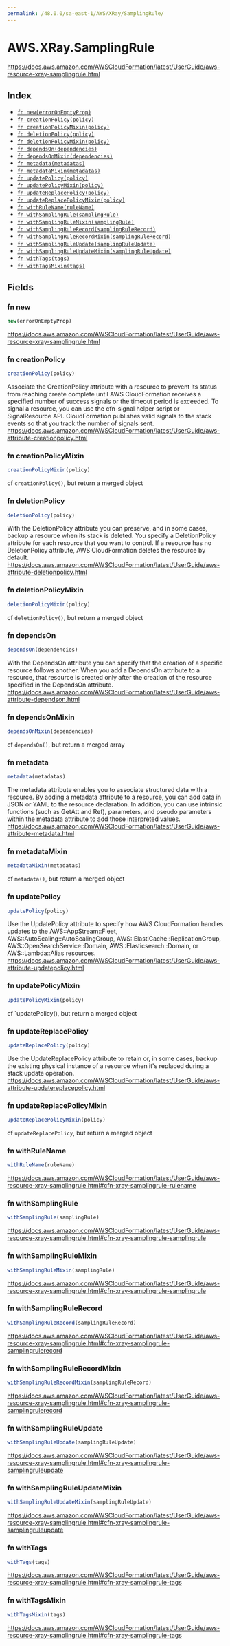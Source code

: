 ```yaml
---
permalink: /48.0.0/sa-east-1/AWS/XRay/SamplingRule/
---
```


# AWS.XRay.SamplingRule

https://docs.aws.amazon.com/AWSCloudFormation/latest/UserGuide/aws-resource-xray-samplingrule.html

## Index

* [`fn new(errorOnEmptyProp)`](#fn-new)
* [`fn creationPolicy(policy)`](#fn-creationpolicy)
* [`fn creationPolicyMixin(policy)`](#fn-creationpolicymixin)
* [`fn deletionPolicy(policy)`](#fn-deletionpolicy)
* [`fn deletionPolicyMixin(policy)`](#fn-deletionpolicymixin)
* [`fn dependsOn(dependencies)`](#fn-dependson)
* [`fn dependsOnMixin(dependencies)`](#fn-dependsonmixin)
* [`fn metadata(metadatas)`](#fn-metadata)
* [`fn metadataMixin(metadatas)`](#fn-metadatamixin)
* [`fn updatePolicy(policy)`](#fn-updatepolicy)
* [`fn updatePolicyMixin(policy)`](#fn-updatepolicymixin)
* [`fn updateReplacePolicy(policy)`](#fn-updatereplacepolicy)
* [`fn updateReplacePolicyMixin(policy)`](#fn-updatereplacepolicymixin)
* [`fn withRuleName(ruleName)`](#fn-withrulename)
* [`fn withSamplingRule(samplingRule)`](#fn-withsamplingrule)
* [`fn withSamplingRuleMixin(samplingRule)`](#fn-withsamplingrulemixin)
* [`fn withSamplingRuleRecord(samplingRuleRecord)`](#fn-withsamplingrulerecord)
* [`fn withSamplingRuleRecordMixin(samplingRuleRecord)`](#fn-withsamplingrulerecordmixin)
* [`fn withSamplingRuleUpdate(samplingRuleUpdate)`](#fn-withsamplingruleupdate)
* [`fn withSamplingRuleUpdateMixin(samplingRuleUpdate)`](#fn-withsamplingruleupdatemixin)
* [`fn withTags(tags)`](#fn-withtags)
* [`fn withTagsMixin(tags)`](#fn-withtagsmixin)

## Fields

### fn new

```ts
new(errorOnEmptyProp)
```

https://docs.aws.amazon.com/AWSCloudFormation/latest/UserGuide/aws-resource-xray-samplingrule.html

### fn creationPolicy

```ts
creationPolicy(policy)
```

Associate the CreationPolicy attribute with a resource to prevent its status from reaching create complete until AWS CloudFormation receives a specified number of success signals or the timeout period is exceeded. To signal a resource, you can use the cfn-signal helper script or SignalResource API. CloudFormation publishes valid signals to the stack events so that you track the number of signals sent. 
https://docs.aws.amazon.com/AWSCloudFormation/latest/UserGuide/aws-attribute-creationpolicy.html

### fn creationPolicyMixin

```ts
creationPolicyMixin(policy)
```

cf `creationPolicy()`, but return a merged object

### fn deletionPolicy

```ts
deletionPolicy(policy)
```

With the DeletionPolicy attribute you can preserve, and in some cases, backup a resource when its stack is deleted. You specify a DeletionPolicy attribute for each resource that you want to control. If a resource has no DeletionPolicy attribute, AWS CloudFormation deletes the resource by default. 
https://docs.aws.amazon.com/AWSCloudFormation/latest/UserGuide/aws-attribute-deletionpolicy.html

### fn deletionPolicyMixin

```ts
deletionPolicyMixin(policy)
```

cf `deletionPolicy()`, but return a merged object

### fn dependsOn

```ts
dependsOn(dependencies)
```

With the DependsOn attribute you can specify that the creation of a specific resource follows another. When you add a DependsOn attribute to a resource, that resource is created only after the creation of the resource specified in the DependsOn attribute. 
https://docs.aws.amazon.com/AWSCloudFormation/latest/UserGuide/aws-attribute-dependson.html

### fn dependsOnMixin

```ts
dependsOnMixin(dependencies)
```

cf `dependsOn()`, but return a merged array

### fn metadata

```ts
metadata(metadatas)
```

The metadata attribute enables you to associate structured data with a resource. By adding a metadata attribute to a resource, you can add data in JSON or YAML to the resource declaration. In addition, you can use intrinsic functions (such as GetAtt and Ref), parameters, and pseudo parameters within the metadata attribute to add those interpreted values. 
https://docs.aws.amazon.com/AWSCloudFormation/latest/UserGuide/aws-attribute-metadata.html

### fn metadataMixin

```ts
metadataMixin(metadatas)
```

cf `metadata()`, but return a merged object

### fn updatePolicy

```ts
updatePolicy(policy)
```

Use the UpdatePolicy attribute to specify how AWS CloudFormation handles updates to the AWS::AppStream::Fleet, AWS::AutoScaling::AutoScalingGroup, AWS::ElastiCache::ReplicationGroup, AWS::OpenSearchService::Domain, AWS::Elasticsearch::Domain, or AWS::Lambda::Alias resources. 
https://docs.aws.amazon.com/AWSCloudFormation/latest/UserGuide/aws-attribute-updatepolicy.html

### fn updatePolicyMixin

```ts
updatePolicyMixin(policy)
```

cf `updatePolicy(), but return a merged object

### fn updateReplacePolicy

```ts
updateReplacePolicy(policy)
```

Use the UpdateReplacePolicy attribute to retain or, in some cases, backup the existing physical instance of a resource when it's replaced during a stack update operation. 
https://docs.aws.amazon.com/AWSCloudFormation/latest/UserGuide/aws-attribute-updatereplacepolicy.html

### fn updateReplacePolicyMixin

```ts
updateReplacePolicyMixin(policy)
```

cf `updateReplacePolicy`, but return a merged object

### fn withRuleName

```ts
withRuleName(ruleName)
```

https://docs.aws.amazon.com/AWSCloudFormation/latest/UserGuide/aws-resource-xray-samplingrule.html#cfn-xray-samplingrule-rulename

### fn withSamplingRule

```ts
withSamplingRule(samplingRule)
```

https://docs.aws.amazon.com/AWSCloudFormation/latest/UserGuide/aws-resource-xray-samplingrule.html#cfn-xray-samplingrule-samplingrule

### fn withSamplingRuleMixin

```ts
withSamplingRuleMixin(samplingRule)
```

https://docs.aws.amazon.com/AWSCloudFormation/latest/UserGuide/aws-resource-xray-samplingrule.html#cfn-xray-samplingrule-samplingrule

### fn withSamplingRuleRecord

```ts
withSamplingRuleRecord(samplingRuleRecord)
```

https://docs.aws.amazon.com/AWSCloudFormation/latest/UserGuide/aws-resource-xray-samplingrule.html#cfn-xray-samplingrule-samplingrulerecord

### fn withSamplingRuleRecordMixin

```ts
withSamplingRuleRecordMixin(samplingRuleRecord)
```

https://docs.aws.amazon.com/AWSCloudFormation/latest/UserGuide/aws-resource-xray-samplingrule.html#cfn-xray-samplingrule-samplingrulerecord

### fn withSamplingRuleUpdate

```ts
withSamplingRuleUpdate(samplingRuleUpdate)
```

https://docs.aws.amazon.com/AWSCloudFormation/latest/UserGuide/aws-resource-xray-samplingrule.html#cfn-xray-samplingrule-samplingruleupdate

### fn withSamplingRuleUpdateMixin

```ts
withSamplingRuleUpdateMixin(samplingRuleUpdate)
```

https://docs.aws.amazon.com/AWSCloudFormation/latest/UserGuide/aws-resource-xray-samplingrule.html#cfn-xray-samplingrule-samplingruleupdate

### fn withTags

```ts
withTags(tags)
```

https://docs.aws.amazon.com/AWSCloudFormation/latest/UserGuide/aws-resource-xray-samplingrule.html#cfn-xray-samplingrule-tags

### fn withTagsMixin

```ts
withTagsMixin(tags)
```

https://docs.aws.amazon.com/AWSCloudFormation/latest/UserGuide/aws-resource-xray-samplingrule.html#cfn-xray-samplingrule-tags